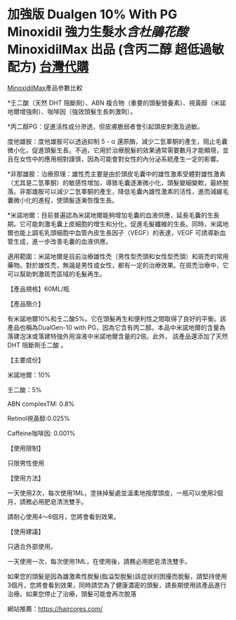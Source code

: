 # 加強版 Dualgen 10% With PG Minoxidil 強力生髮水*含杜鵑花酸* MinoxidilMax 出品 (含丙二醇 超低過敏配方)  [台灣代購](https://haircores.com/)

[MinoxidilMax](https://haircores.com/product/%e5%8a%a0%e5%bc%b7%e7%89%88-dualgen-10-minoxidil-%e5%bc%b7%e5%8a%9b%e7%94%9f%e9%ab%ae%e6%b0%b4%e5%90%ab%e6%9d%9c%e9%b5%91%e8%8a%b1%e9%85%b8-minoxidilmax-%e5%87%ba%e5%93%81-%e5%90%ab%e4%b8%99/)產品參數比較


*壬二酸（天然 DHT 阻斷劑）、ABN 複合物（重要的頭髮營養素）、視黃醇（米諾地爾增強劑）、咖啡因（強效頭髮生長刺激劑）。

*丙二醇PG：促進活性成分滲透，但皮膚脆弱者會引起頭皮刺激及過敏。

度他雄胺：度他雄胺可以透過抑制 5 - α 還原酶，減少二氫睪酮的產生，阻止毛囊微小化，促進頭髮生長。不過，它用於治療脫髮的效果通常需要數月才能顯現，並且在女性中的應用相對謹慎，因為可能會對女性的內分泌系統產生一定的影響。

*非那雄胺：治療原理：雄性禿主要是由於頭皮毛囊中的雄性激素受體對雄性激素（尤其是二氫睪酮）的敏感性增加，導致毛囊逐漸微小化，頭髮變細變軟，最終脫落。非那雄胺可以減少二氫睪酮的產生，降低毛囊內雄性激素的活性，進而減緩毛囊微小化的進程，使頭髮逐漸恢復生長。

*米諾地爾：目前普遍認為米諾地爾能夠增加毛囊的血液供應，延長毛囊的生長期。它可能刺激毛囊上皮細胞的增生和分化，促進毛髮纖維的生長。同時，米諾地爾也能上調毛乳頭細胞中血管內皮生長因子（VEGF）的表達，VEGF 可誘導新血管生成，進一步改善毛囊的血液供應。

適用範圍：米諾地爾是目前治療雄性禿（男性型禿頭和女性型禿頭）和斑禿的常用藥物。對於雄性禿，無論是男性或女性，都有一定的治療效果。在斑禿治療中，它可以幫助刺激斑禿區域的毛髮再生。


【產品規格】60ML/瓶


【產品簡介】

有米諾地爾10%和壬二酸5%。它在頭髮再生和便利性之間取得了良好的平衡。該產品也稱為DualGen-10 with PG，因為它含有丙二醇。本品中米諾地爾的含量為落建泡沫或落建特強外用溶液中米諾地爾含量的2倍。此外， 該產品還添加了天然 DHT 阻斷劑壬二酸 。

【主要成份】

米諾地爾：10%

壬二酸：5%

ABN complexTM: 0.8%

Retinol視黃醇:0.025%

Caffeine咖啡因: 0.001%



【使用限制】

只限男性使用

【使用方法】

一天使用2次，每次使用1ML，塗抺掉髮處並溫柔地按摩頭皮，一瓶可以使用2個月，請務必用肥皂清洗雙手。

請耐心使用4～6個月，您將會看到效果。

【使用建議】

只適合外部使用。

一天使用一次，每次使用1ML，在使用後，請務必用肥皂清洗雙手。

如果您的頭髮是因為雄激素性脫髮(脂溢型脫髮)該症狀的困擾而脫髮，請堅持使用3個月，您將會看到效果，同時請您為了健康濃密的頭髮，請長期使用該產品進行治療。如果您停止了治療，頭髮可能會再次脫落


網站推薦：https://haircores.com/


